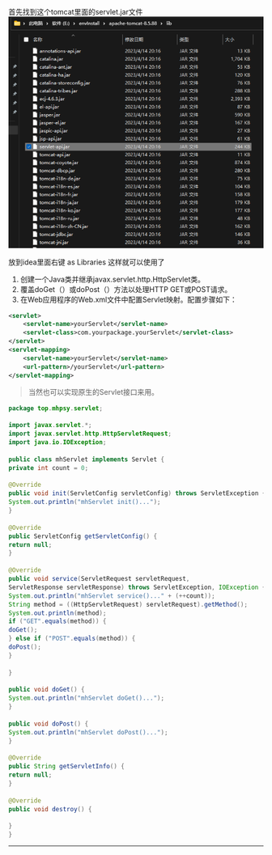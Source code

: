 首先找到这个tomcat里面的servlet.jar文件
![](assets/f38952d1e9a6b6bf59ca9a4248101428_MD5.png)

放到idea里面右键 as Libraries 这样就可以使用了

1.  创建一个Java类并继承javax.servlet.http.HttpServlet类。
2.  覆盖doGet（）或doPost（）方法以处理HTTP GET或POST请求。
3.  在Web应用程序的Web.xml文件中配置Servlet映射。配置步骤如下：
```xml
<servlet>
	<servlet-name>yourServlet</servlet-name>
	<servlet-class>com.yourpackage.yourServlet</servlet-class>
</servlet>
<servlet-mapping>
	<servlet-name>yourServlet</servlet-name>
	<url-pattern>/yourServlet</url-pattern>
</servlet-mapping>
```

> 当然也可以实现原生的Servlet接口来用。

```java
package top.mhpsy.servlet;  
  
import javax.servlet.*;  
import javax.servlet.http.HttpServletRequest;  
import java.io.IOException;  
  
public class mhServlet implements Servlet {  
private int count = 0;  
  
@Override  
public void init(ServletConfig servletConfig) throws ServletException {  
System.out.println("mhServlet init()...");  
}  
  
@Override  
public ServletConfig getServletConfig() {  
return null;  
}  
  
@Override  
public void service(ServletRequest servletRequest,  
ServletResponse servletResponse) throws ServletException, IOException {  
System.out.println("mhServlet service()..." + (++count));  
String method = ((HttpServletRequest) servletRequest).getMethod();  
System.out.println(method);  
if ("GET".equals(method)) {  
doGet();  
} else if ("POST".equals(method)) {  
doPost();  
}  
  
}  
  
public void doGet() {  
System.out.println("mhServlet doGet()...");  
}  
  
public void doPost() {  
System.out.println("mhServlet doPost()...");  
}  
  
@Override  
public String getServletInfo() {  
return null;  
}  
  
@Override  
public void destroy() {  
  
}  
}
```

---
